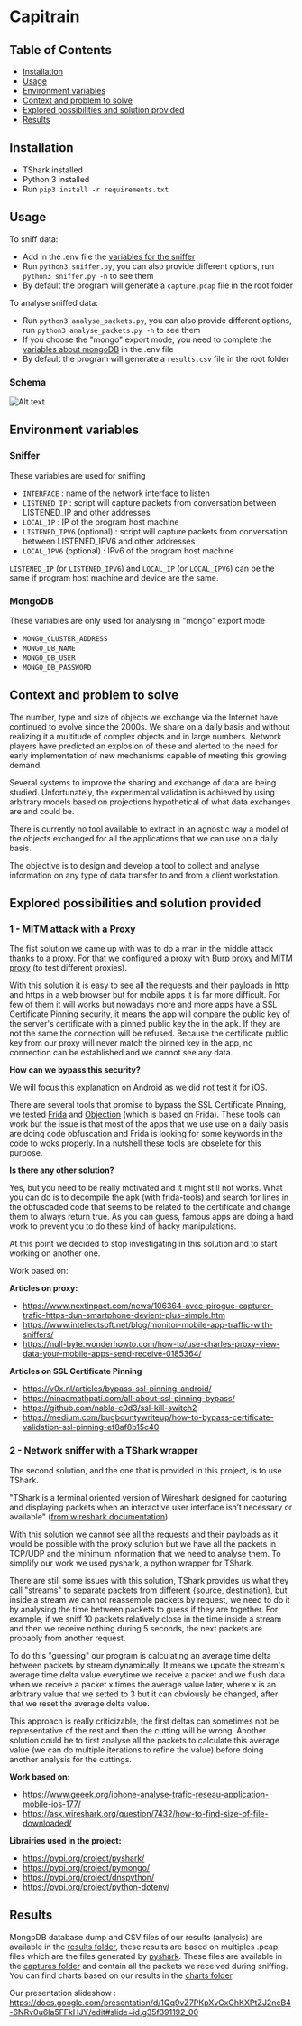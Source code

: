 # Capitrain

## Table of Contents

*	[Installation](#installation)
* [Usage](#usage)
* [Environment variables](#environment-variables)
*	[Context and problem to solve](#context-and-problem-to-solve)
*	[Explored possibilities and solution provided](#explored-possibilities-and-solution-provided)
*	[Results](#results)


## Installation

* TShark installed
* Python 3 installed
* Run `pip3 install -r requirements.txt`

## Usage

To sniff data: 
 * Add in the .env file the [variables for the sniffer](#sniffer)
 * Run `python3 sniffer.py`, you can also provide different options, run `python3 sniffer.py -h` to see them
 * By default the program will generate a `capture.pcap` file in the root folder

To analyse sniffed data:
  * Run `python3 analyse_packets.py`, you can also provide different options, run `python3 analyse_packets.py -h` to see them
  * If you choose the "mongo" export mode, you need to complete the [variables about mongoDB](#mongodb) in the .env file
  * By default the program will generate a `results.csv` file in the root folder

### Schema

![Alt text](assets/schema.png "Schema")

## Environment variables

### Sniffer

These variables are used for sniffing

* `INTERFACE` : name of the network interface to listen
* `LISTENED_IP` : script will capture packets from conversation between LISTENED_IP and other addresses
* `LOCAL_IP` : IP of the program host machine
* `LISTENED_IPV6` (optional) : script will capture packets from conversation between LISTENED_IPV6 and other addresses
* `LOCAL_IPV6` (optional) : IPv6 of the program host machine

`LISTENED_IP` (or `LISTENED_IPV6`) and `LOCAL_IP` (or `LOCAL_IPV6`) can be the same if program host machine and device are the same.

### MongoDB

These variables are only used for analysing in "mongo" export mode

* `MONGO_CLUSTER_ADDRESS`
* `MONGO_DB_NAME`
* `MONGO_DB_USER`
* `MONGO_DB_PASSWORD`

## Context and problem to solve

The number, type and size of objects we exchange via the Internet have continued to evolve since the 2000s. We share on a daily basis and without realizing it a multitude of complex objects and in large numbers. Network players have predicted an explosion of these and alerted to the need for early implementation of new mechanisms capable of meeting this growing demand.

Several systems to improve the sharing and exchange of data are being studied. Unfortunately, the experimental validation is achieved by using arbitrary models based on projections hypothetical of what data exchanges are and could be.

There is currently no tool available to extract in an agnostic way a model of the objects exchanged for all the applications that we can use on a daily basis.

The objective is to design and develop a tool to collect and analyse information on any type of data transfer to and from a client workstation.

## Explored possibilities and solution provided

### 1 - MITM attack with a Proxy

The fist solution we came up with was to do a man in the middle attack thanks to a proxy. 
For that we configured a proxy with [Burp proxy](https://portswigger.net/burp/documentation/desktop/tools/proxy) and [MITM proxy](https://mitmproxy.org/) (to test different proxies).

With this solution it is easy to see all the requests and their payloads in http and https in a web browser but for mobile apps it is far more difficult. For few of them it will works but nowadays more and more apps have a SSL Certificate Pinning security, it means the app will compare the public key of the server's certificate with a pinned public key the in the apk. If they are not the same the connection will be refused. Because the certificate public key from our proxy will never match the pinned key in the app, no connection can be established and we cannot see any data.

**How can we bypass this security?**

We will focus this explanation on Android as we did not test it for iOS.

There are several tools that promise to bypass the SSL Certificate Pinning, we tested [Frida](https://github.com/frida) and [Objection](https://github.com/sensepost/objection) (which is based on Frida). These tools can work but the issue is that most of the apps that we use use on a daily basis are doing code obfuscation and Frida is looking for some keywords in the code to woks properly. In a nutshell these tools are obselete for this purpose.

**Is there any other solution?**

Yes, but you need to be really motivated and it might still not works. What you can do is to decompile the apk (with frida-tools) and search for lines in the obfuscaded code that seems to be related to the certificate and change them to always return true. As you can guess, famous apps are doing a hard work to prevent you to do these kind of hacky manipulations.

At this point we decided to stop investigating in this solution and to start working on another one.

Work based on:

**Articles on proxy:**
  * https://www.nextinpact.com/news/106364-avec-pirogue-capturer-trafic-https-dun-smartphone-devient-plus-simple.htm
  * https://www.intellectsoft.net/blog/monitor-mobile-app-traffic-with-sniffers/
  * https://null-byte.wonderhowto.com/how-to/use-charles-proxy-view-data-your-mobile-apps-send-receive-0185364/

**Articles on SSL Certificate Pinning**
  * https://v0x.nl/articles/bypass-ssl-pinning-android/
  * https://ninadmathpati.com/all-about-ssl-pinning-bypass/
  * https://github.com/nabla-c0d3/ssl-kill-switch2
  * https://medium.com/bugbountywriteup/how-to-bypass-certificate-validation-ssl-pinning-ef8af8b15c40


### 2 - Network sniffer with a TShark wrapper

The second solution, and the one that is provided in this project, is to use TShark.

"TShark is a terminal oriented version of Wireshark designed for capturing and displaying packets when an interactive user interface isn’t necessary or available" ([from wireshark documentation](https://www.wireshark.org/docs/wsug_html_chunked/AppToolstshark.html))

With this solution we cannot see all the requests and their payloads as it would be possible with the proxy solution but we have all the packets in TCP/UDP and the minimum information that we need to analyse them. To simplify our work we used pyshark, a python wrapper for TShark.

There are still some issues with this solution, TShark provides us what they call "streams" to separate packets from different {source, destination}, but inside a stream we cannot reassemble packets by request, we need to do it by analysing the time between packets to guess if they are together. For example, if we sniff 10 packets relatively close in the time inside a stream and then we receive nothing during 5 seconds, the next packets are probably from another request.

To do this "guessing" our program is calculating an average time delta between packets by stream dynamically. It means we update the stream's average time delta value everytime we receive a packet and we flush data when we receive a packet x times the average value later, where x is an arbitrary value that we setted to 3 but it can obviously be changed, after that we reset the average delta value.

This approach is really criticizable, the first deltas can sometimes not be representative of the rest and then the cutting will be wrong. Another solution could be to first analyse all the packets to calculate this average value (we can do multiple iterations to refine the value) before doing another analysis for the cuttings.


**Work based on:**
  * https://www.geeek.org/iphone-analyse-trafic-reseau-application-mobile-ios-177/
  * https://ask.wireshark.org/question/7432/how-to-find-size-of-file-downloaded/

**Librairies used in the project:**
  * https://pypi.org/project/pyshark/
  * https://pypi.org/project/pymongo/
  * https://pypi.org/project/dnspython/
  * https://pypi.org/project/python-dotenv/

## Results

MongoDB database dump and CSV files of our results (analysis) are available in the [results folder](results/), these results are based on multiples .pcap files which are the files generated by [pyshark](https://github.com/KimiNewt/pyshark). These files are available in the [captures folder](results/captures) and contain all the packets we received during sniffing. You can find charts based on our results in the [charts folder](results/charts).

Our presentation slideshow : https://docs.google.com/presentation/d/1Qq9vZ7PKpXvCxGhKXPtZJ2ncB4-6NRv0u6Ia5FFkHJY/edit#slide=id.g35f391192_00
